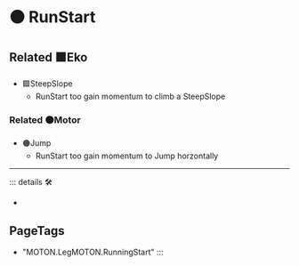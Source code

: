 # 🟠 <motor>RunStart</motor>

## Related 🟩<ekos>Eko</ekos>

- 🟩<ekos>SteepSlope</ekos>
    - RunStart too gain momentum to climb a SteepSlope

### Related 🟠<motor>Motor</motor>

- 🟠<motor>Jump</motor>
    - RunStart too gain momentum to Jump horzontally

---

<!-- =================================================== -->
<!-- =================================================== -->
<!-- =================================================== -->
<!-- =================================================== -->
<!-- =================================================== -->
::: details 🛠

-

<h2>PageTags</h2>

- "MOTON.LegMOTON.RunningStart"
:::
